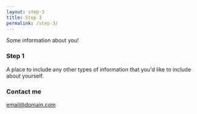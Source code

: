 ```yaml
---
layout: step-3
title: Step 3
permalink: /step-3/
---
```


Some information about you!

### Step 1

A place to include any other types of information that you'd like to include about yourself.

### Contact me

[email@domain.com](mailto:email@domain.com)
